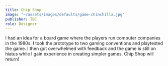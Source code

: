 ```yaml
---
title: Chip Shop
image: "~/assets/images/defaults/game-chinchilla.jpg"
publisher: TBC
role: Designer
---
```


I had an idea for a board game where the players run computer companies in the 1980s. I took the prototype to two gaming conventions and playtested the game. I then got overwhelmed with feedback and the game is still on hiatus while I gain experience in creating simpler games. Chip Shop will return!